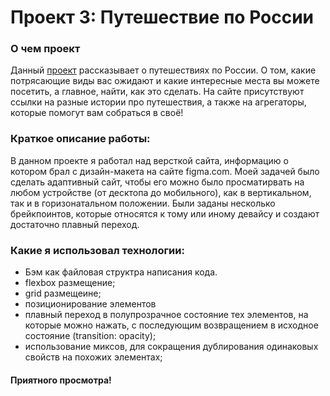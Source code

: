 # Проект 3: Путешествие по России

### О чем проект

Данный [проект](https://krotpeshehod.github.io/russian-travel/index.html "Путешествие по России") рассказывает о путешествиях по России. О том, какие потрясающие виды вас ожидают и какие интересные места вы можете посетить, а главное, найти, как это сделать. На сайте присутствуют ссылки на разные истории про путешествия, а также на агрегаторы, которые помогут вам собраться в своё!

### Краткое описание работы:

В данном проекте я работал над версткой сайта, информацию о котором брал с дизайн-макета на сайте figma.com. Моей задачей было сделать адаптивный сайт, чтобы его можно было просматирвать на любом устройстве (от десктопа до мобильного), как в вертикальном, так и в горизонатальном положении. Были заданы несколько брейкпоинтов, которые относятся к тому или иному девайсу и создают достаточно плавный переход.

### Какие я использовал технологии:

- Бэм как файловая структра написания кода.
- flеxbox размещение;
- grid размещеине;
- позиционирование элементов
- плавный переход в полупрозрачное состояние тех элементов, на которые можно нажать, с последующим возвращением в исходное состояние (transition: opacity);
- использование миксов, для сокращения дублирования одинаковых свойств на похожих элементах;

#### Приятного просмотра!
